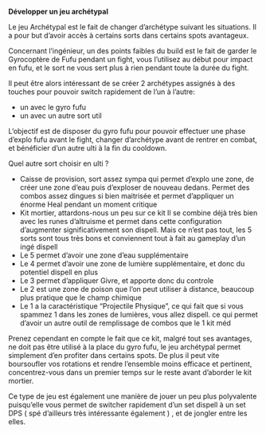 **Développer un jeu archétypal** 

Le jeu Archétypal est le fait de changer d’archétype suivant les situations. Il a pour but d’avoir accès à certains sorts dans certains spots avantageux.

Concernant l’ingénieur, un des points faibles du build est le fait de garder le Gyrocoptère de Fufu pendant un fight, vous l’utilisez au début pour impact en fufu, et le sort ne vous sert plus à rien pendant toute la durée du fight.

Il peut être alors intéressant de se créer 2 archétypes assignés à des touches pour pouvoir switch rapidement de l’un à l’autre:
- un avec le gyro fufu
- un avec un autre sort util

L’objectif est de disposer du gyro fufu pour pouvoir effectuer une phase d’explo fufu avant le fight, changer d’archétype avant de rentrer en combat, et bénéficier d’un autre ulti à la fin du cooldown.

Quel autre sort choisir en ulti ?

- Caisse de provision, sort assez sympa qui permet d’explo une zone, de créer une zone d’eau puis d’exploser de nouveau dedans. Permet des combos assez dingues si bien maitrisée et permet d’appliquer un énorme Heal pendant un moment critique
- Kit mortier, attardons-nous un peu sur ce kit
Il se combine déjà très bien avec les runes d’altruisme et permet dans cette configuration d’augmenter significativement son dispell. Mais ce n’est pas tout, les 5 sorts sont tous très bons et conviennent tout à fait au gameplay d’un ingé dispell
- Le 5 permet d’avoir une zone d’eau supplémentaire
- Le 4 permet d’avoir une zone de lumière supplémentaire, et donc du potentiel dispell en plus
- Le 3 permet d’appliquer Givre, et apporte donc du controle
- Le 2 est une zone de poison que l’on peut utiliser à distance, beaucoup plus pratique que le champ chimique
- Le 1 a la caractéristique “Projectile Physique”, ce qui fait que si vous spammez 1 dans les zones de lumières, vous allez dispell. ce qui permet d’avoir un autre outil de remplissage de combos que le 1 kit méd

Prenez cependant en compte le fait que ce kit, malgré tout ses avantages, ne doit pas être utilisé à la place du gyro fufu, le jeu archétypal permet simplement d’en profiter dans certains spots. De plus il peut vite boursoufler vos rotations et rendre l’ensemble moins efficace et pertinent, concentrez-vous dans un premier temps sur le reste avant d’aborder le kit mortier.

Ce type de jeu est également une manière de jouer un peu plus polyvalente puisqu’elle vous permet de switcher rapidement d’un set dispell à un set DPS ( spé d’ailleurs très intéressante également ) , et de jongler entre les elles.
